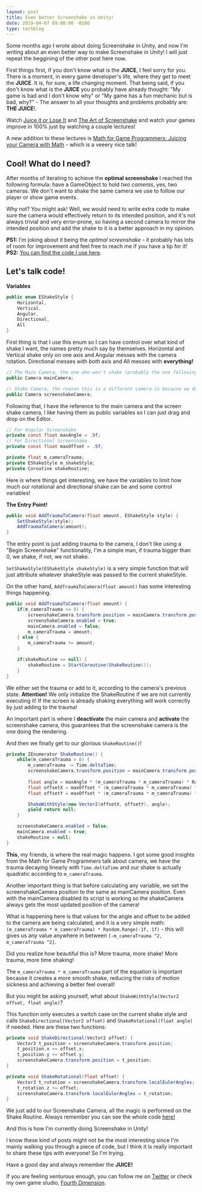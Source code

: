 ```yaml
---
layout: post
title: Even better Screenshake in Unity!
date: 2019-04-07 09:00:00 -0200
type: techblog
---
```


Some months ago I wrote about doing Screenshake in Unity, and now I'm writing about an even better way to make Screenshake in Unity! I will just repeat the beggining of the other post here now.

First things first, if you don't know what is the **JUICE**, I feel sorry for you. There is a moment, in every game developer's life, where they get to meet the **JUICE**. It is, for sure, a life changing moment. That being said, if you don't know what is the **JUICE** you probably have already thought: "My game is bad and I don't know why" or "My game has a fun mechanic but is bad, why?" - The answer to all your thoughts and problems probably are: **THE JUICE**!. 

Watch [Juice it or Lose It](https://www.youtube.com/watch?v=Fy0aCDmgnxg) and [The Art of Screenshake](https://www.youtube.com/watch?v=AJdEqssNZ-U) and watch your games improve in 100% just by watching a couple lectures!

A new addition to these lectures is [Math for Game Programmers: Juicing your Camera with Math](https://www.youtube.com/watch?v=tu-Qe66AvtY) - which is a veeery nice talk!

## Cool! What do I need?

After months of iterating to achieve the **optimal screenshake** I reached the following formula: have a GameObject to hold _two cameras_, yes, two cameras. We don't want to shake the same camera we use to follow our player or show game events.

Why not? You might ask! Well, we would need to write extra code to make sure the camera would effectively return to its intended position, and it's not always trivial and very error-prone, so having a second camera to mirror the intended position and add the shake to it is a better approach in my opinion.

**PS1:** I'm joking about it being the _optimal screenshake_ - it probably has lots of room for improvement and feel free to reach me if you have a tip for it!
**PS2:** [You can find the code I use here](https://github.com/fourthdimensionstudio/UnityScripts/blob/master/Utilities/MonoBehaviors/CameraHolder.cs).

## Let's talk code!

**Variables**

```c#
public enum EShakeStyle {
    Horizontal,
    Vertical,
    Angular,
    Directional,
    All
}
```

First thing is that I use this enum so I can have control over what kind of shake I want, the names pretty much say by themselves. Horizontal and Vertical shake only on one axis and Angular messes with the camera rotation. Directional messes with _both_ axis and All messes with **everything!**

```c#
// The Main Camera, the one who won't shake (probably the one following the player, has its own Script)
public Camera mainCamera;

// Shake Camera, the reason this is a different camera is because we don't want to mess with the real camera position, so we won't have to do extra code to make sure the camera return to its original position.
public Camera screenshakeCamera;
```

Following that, I have the reference to the main camera and the screen shake camera, I like having them as public variables so I can just drag and drop on the Editor.

```c#
// For Angular Screenshake
private const float maxAngle = .5f;
// For Directional Screenshake
private const float maxOffset = .5f;

private float m_cameraTrauma;
private EShakeStyle m_shakeStyle;
private Coroutine shakeRoutine;
```

Here is where things get interesting, we have the variables to limit how much our rotational and directional shake can be and some control variables!

**The Entry Point!**

```c#
public void AddTraumaToCamera(float amount, EShakeStyle style) {
    SetShakeStyle(style);
    AddTraumaToCamera(amount);
}
```

The entry point is just adding trauma to the camera, I don't like using a "Begin Screenshake" functionality, I'm a simple man, if trauma bigger than 0, we shake, if not, we not shake.

`SetShakeStyle(EShakeStyle shakeStyle)` is a very simple function that will just attribute whatever shakeStyle was passed to the current shakeStyle.

On the other hand, `AddTraumaToCamera(float amount)` has some interesting things happening.

```c#
public void AddTraumaToCamera(float amount) {
    if(m_cameraTrauma <= 0) {
        screenshakeCamera.transform.position = mainCamera.transform.position;
        screenshakeCamera.enabled = true;
        mainCamera.enabled = false;
        m_cameraTrauma = amount;
    } else {
        m_cameraTrauma += amount;
    }

    if(shakeRoutine == null) {
        shakeRoutine = StartCoroutine(ShakeRoutine());
    }
}
```

We either set the trauma or add to it, according to the camera's previous state. **Attention!** We only initialize the ShakeRoutine if we are not currently executing it! If the screen is already shaking everything will work correctly by just adding to the trauma!

An important part is where I **deactivate** the main camera and **activate** the screenshake camera, this guarantees that the screenshake camera is the one doing the rendering.

And then we finally get to our glorious `ShakeRoutine()`!

```c#
private IEnumerator ShakeRoutine() {
    while(m_cameraTrauma > 0) {
        m_cameraTrauma -= Time.deltaTime;
        screenshakeCamera.transform.position = mainCamera.transform.position;
        
        float angle = maxAngle * (m_cameraTrauma * m_cameraTrauma) * Random.Range(-1f, 1f);
        float offsetX = maxOffset * (m_cameraTrauma * m_cameraTrauma) * Random.Range(-1f, 1f);
        float offsetY = maxOffset * (m_cameraTrauma * m_cameraTrauma) * Random.Range(-1f, 1f);

        ShakeWithStyle(new Vector2(offsetX, offsetY), angle);
        yield return null;
    }

    screenshakeCamera.enabled = false;
    mainCamera.enabled = true;
    shakeRoutine = null;
}
```

**This**, my friends, is where the real magic happens. I got some good insights from the Math for Game Programmers talk about camera, we have the trauma decaying linearly with `Time.deltaTime` and our shake is actually quadratic according to `m_cameraTrauma`.

Another important thing is that before calculating any variable, we set the screenshakeCamera position to the same as mainCamera position. Even with the mainCamera disabled its script is working so the shakeCamera always gets the most updated position of the camera!

What is happening here is that values for the angle and offset to be added to the camera are being calculated, and it is a very simple math: `(m_cameraTrauma * m_cameraTrauma) * Random.Range(-1f, 1f)` - this will gives us any value anywhere in between `[-m_cameraTrauma ^2, m_cameraTrauma ^2]`.

Did you realize how beautiful this is? More trauma, more shake! More trauma, more time shaking!

The `m_cameraTrauma * m_cameraTrauma` part of the equation is important because it creates a more smooth shake, reducing the risks of motion sickness and achieving a better feel overall!

But you might be asking yourself, what about `ShakeWithStyle(Vector2 offset, float angle)`?

This function only executes a switch case on the current shake style and calls `ShakeDirectional(Vector2 offset)` and `ShakeRotational(float angle)` if needed. Here are these two functions:

```c#
private void ShakeDirectional(Vector2 offset) {
    Vector3 t_position = screenshakeCamera.transform.position;
    t_position.x += offset.x;
    t_position.y += offset.y;
    screenshakeCamera.transform.position = t_position;
}

private void ShakeRotational(float offset) {
    Vector3 t_rotation = screenshakeCamera.transform.localEulerAngles;
    t_rotation.z += offset;
    screenshakeCamera.transform.localEulerAngles = t_rotation;
}
```

We just add to our Screenshake Camera, all the magic is performed on the Shake Routine. Always remember you can see the whole code [here!](https://github.com/fourthdimensionstudio/UnityScripts/blob/master/Utilities/MonoBehaviors/CameraHolder.cs)

And this is how I'm currently doing Screenshake in Unity!

I know these kind of posts might not be the most interesting since I'm mainly walking you through a piece of code, but I think it is really important to share these tips with everyone! So I'm trying.

Have a good day and always remember the **JUICE!**

If you are feeling venturous enough, you can follow me on [Twitter](http://twitter.com/guilhermepo2) or check my own game studio, [Fourth Dimension](https://fourthdimension.studio).
